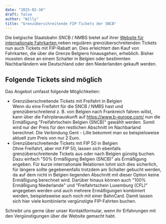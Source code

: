 ```yaml
---
date: "2025-02-16"
draft: false
author: "Willy"
title: "Grenzüberschreitende FIP-Tickets der SNCB"
---
```


Die belgische Staatsbahn SNCB / NMBS bietet auf ihrer [Website für internationale Fahrkarten ](https://www.b-europe.com/) neben regulären grenzüberschreitenden Tickets nun auch Tickets mit FIP-Rabatt an. Dies erleichtert den Kauf von Fahrkarten, die über die Grenze Belgiens hinausgehen, erheblich. Bisher mussten diese an einem Schalter in Belgien oder bestimmten Nachbarländern wie Deutschland oder den Niederlanden gekauft werden.

## Folgende Tickets sind möglich

Das Angebot umfasst folgende Möglichkeiten:
- Grenzüberschreitende Tickets mit Freifahrt in Belgien \
Wenn du eine Freifahrt für die SNCB / NMBS hast und grenzüberschreitend z. B. von Belgien nach Frankreich fahren willst, kann über die Fahrplanauskunft auf https://www.b-europe.com/ nun die Ermäßigung "Freifahrtschein Belgien (SNCB)" gewählt werden. Somit wird nur der Preis für den restlichen Abschnitt im Nachbarland berechnet. Die Verbindung Gent - Lille bekommt man so beispielsweise aktuell zum Preis von nur 2 Euro.
- Grenzüberschreitende Tickets mit FIP 50 in Belgien \
Ohne Freifahrt, aber mit FIP 50, lassen sich ebenfalls grenzüberschreitende Tickets aus oder nach Belgien günstig buchen. Dazu einfach "50% Ermäßigung Belgien (SNCB)" als Ermäßigung angeben. Für kurze internationale Relationen lohnt sich dies sicherlich, für längere sollte gegebenenfalls trotzdem am Schalter gebucht werden, da auf dem nicht in Belgien liegenden Abschnitt mit dieser Option keine Ermäßigung berechnet wird.
Darüber hinaus können auch "100% Ermäßigung Niederlande" und "Freifahrtschein Luxemburg (CFL)" angegeben werden und auch mehrere Ermäßigungen kombiniert werden, beispielsweise auch noch mit einer BahnCard. Damit lassen sich hier viele kombinierte vergünstigte FIP-Fahrten buchen.

Schreibt uns gerne über unser Kontaktformular, wenn ihr Erfahrungen mit den Vergünstigungen über die Website gemacht habt.
